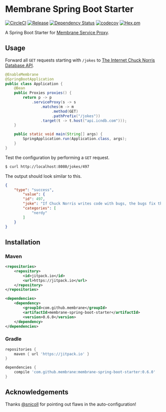 # Membrane Spring Boot Starter

[![CircleCI](https://circleci.com/gh/membrane/membrane-spring-boot-starter.svg?style=shield&circle-token=8c730ac71f3736480b6b713ff86fe8b17a14cfa3)](https://circleci.com/gh/membrane/membrane-spring-boot-starter)
[![Release](https://jitpack.io/v/membrane/membrane-spring-boot-starter.svg)](https://jitpack.io/#membrane/membrane-spring-boot-starter)
[![Dependency Status](https://www.versioneye.com/user/projects/59147f67e1638f00500b4509/badge.svg?style=flat)](https://www.versioneye.com/user/projects/59147f67e1638f00500b4509)
[![codecov](https://codecov.io/gh/membrane/membrane-spring-boot-starter/branch/master/graph/badge.svg)](https://codecov.io/gh/membrane/membrane-spring-boot-starter)
[![Hex.pm](https://img.shields.io/hexpm/l/plug.svg)](https://raw.githubusercontent.com/membrane/membrane-spring-boot-starter/master/LICENSE)

A Spring Boot Starter for [Membrane Service Proxy](https://github.com/membrane/service-proxy).

## Usage

Forward all `GET` requests starting with `/jokes` to [The Internet Chuck Norris Database API](http://www.icndb.com/api/).

```java
@EnableMembrane
@SpringBootApplication
public class Application {
    @Bean
    public Proxies proxies() {
        return p -> p
            .serviceProxy(s -> s
                .matches(m -> m
                     .method(GET) 
                     .pathPrefix("/jokes"))
                .target(t -> t.host("api.icndb.com")));
    }

    public static void main(String[] args) {
        SpringApplication.run(Application.class, args);
    }
}
```

Test the configuration by performing a `GET` request.

```sh
$ curl http://localhost:8080/jokes/497
```

The output should look similar to this.

```json
{
    "type": "success",
        "value": {
        "id": 497,
        "joke": "If Chuck Norris writes code with bugs, the bugs fix themselves.",
        "categories": [
            "nerdy"
        ]
    }
}
```

## Installation

### Maven

```xml
<repositories>
    <repository>
        <id>jitpack.io</id>
        <url>https://jitpack.io</url>
    </repository>
</repositories>

<dependencies>
    <dependency>
        <groupId>com.github.membrane</groupId>
        <artifactId>membrane-spring-boot-starter</artifactId>
        <version>0.6.0</version>
    </dependency>
</dependencies>
```

### Gradle

```groovy
repositories {
    maven { url 'https://jitpack.io' }
}

dependencies {
    compile 'com.github.membrane:membrane-spring-boot-starter:0.6.0'
}
```

## Acknowledgements

Thanks [@snicoll](https://github.com/snicoll) for pointing out flaws in the auto-configuration!
